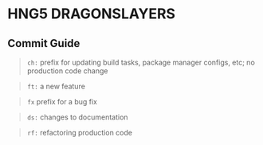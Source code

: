 # HNG5 DRAGONSLAYERS

## Commit Guide

> `ch:` prefix for updating build tasks, package manager configs, etc; no production code change

> `ft:` a new feature

> `fx` prefix for a bug fix

> `ds:` changes to documentation

> `rf:` refactoring production code
